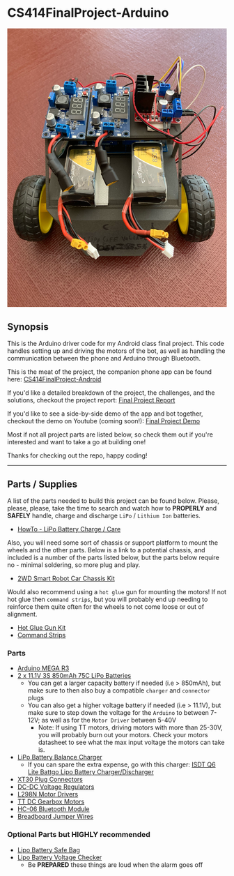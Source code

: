 # CS414FinalProject-Arduino
![](images/CS414FinalProjectBot.png?raw=true "RC Vehicle / Bot with LiPo batteries in front lower part of chassis, two DC voltage regulators in rear upper part of chassis with motor driver on right side, and Arduino Mega in rear lower part of chassis")

## Synopsis

This is the Arduino driver code for my Android class final project. This code handles setting up and driving the motors of the bot, as well as handling the communication between the phone and Arduino through Bluetooth.

This is the meat of the project, the companion phone app can be found here: [CS414FinalProject-Android](https://github.com/CalebABG/CS414FinalProject-Android)

If you'd like a detailed breakdown of the project, the challenges, and the solutions, checkout the project report: [Final Project Report](writeups/project-breakdown.md)

If you'd like to see a side-by-side demo of the app and bot together, checkout the demo on Youtube (coming soon!): [Final Project Demo](#)

Most if not all project parts are listed below, so check them out if you're interested and want to take a go at building one!

Thanks for checking out the repo, happy coding!

---

## Parts / Supplies

A list of the parts needed to build this project can be found below. Please, please, please,
take the time to search and watch how to **PROPERLY** and **SAFELY** handle, charge and discharge `LiPo` / `Lithium Ion` batteries.
- [HowTo - LiPo Battery Charge / Care](https://www.youtube.com/watch?v=sGsJmSBKxrc)

Also, you will need some sort of chassis or support platform to mount the wheels and the other parts. Below is a link to a potential chassis, and included is a number of the parts listed below, but the parts below require no - minimal soldering, so more plug and play.

- [2WD Smart Robot Car Chassis Kit](https://www.amazon.com/YIKESHU-Smart-Chassis-Encoder-Battery/dp/B073VHQT6P)

Would also recommend using a `hot glue` gun for mounting the motors! If not hot glue then `command strips`, but you will probably end up needing to reinforce them quite often for the wheels to not come loose or out of alignment.
- [Hot Glue Gun Kit](https://www.amazon.com/Gorilla-8401509-Hot-Glue-Sticks/dp/B07K791YRP)
- [Command Strips](https://www.amazon.com/Command-Picture-Decorate-Damage-Free-PH206-14NA/dp/B073XR4X72)

### Parts

- [Arduino MEGA R3](https://www.amazon.com/ELEGOO-ATmega2560-ATMEGA16U2-Projects-Compliant/dp/B01H4ZDYCE)
- [2 x 11.1V 3S 850mAh 75C LiPo Batteries](https://www.amazon.com/dp/B07218SB7L)
  - You can get a larger capacity battery if needed (i.e > 850mAh), but make sure to then also buy a compatible `charger` and `connector` plugs
  - You can also get a higher voltage battery if needed (i.e > 11.1V), but make sure to step down the voltage for the `Arduino` to between 7-12V; as well as for the `Motor Driver` between 5-40V
    - Note: If using TT motors, driving motors with more than 25-30V, you will probably burn out your motors. Check your motors datasheet to see what the max input voltage the motors can take is.
- [LiPo Battery Balance Charger](https://www.amazon.com/dp/B099K8XFG6)
  - If you can spare the extra expense, go with this charger: [ISDT Q6 Lite Battgo Lipo Battery Charger/Discharger](https://www.amazon.com/ISDT-Battery-Charger-Discharger-Balance/dp/B078RF1SD5)
- [XT30 Plug Connectors](https://www.amazon.com/dp/B07T894CD6)
- [DC-DC Voltage Regulators](https://www.amazon.com/dp/B081N6WWJS)
- [L298N Motor Drivers](https://www.amazon.com/HiLetgo-Controller-Stepper-H-Bridge-Mega2560/dp/B07BK1QL5T)
- [TT DC Gearbox Motors](https://www.amazon.com/Gearbox-Motor-Wheel-Arduino-Smart/dp/B07P6QCJPX)
- [HC-06 Bluetooth Module](https://www.amazon.com/dp/B087R42L2J)
- [Breadboard Jumper Wires](https://www.amazon.com/dp/B08151TQHG)

### Optional Parts but **HIGHLY** recommended

- [Lipo Battery Safe Bag](https://www.amazon.com/dp/B01GCHBQJS)
- [Lipo Battery Voltage Checker](https://www.amazon.com/dp/B00XQ91ECA)
  - Be **PREPARED** these things are loud when the alarm goes off
